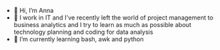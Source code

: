 - 👋 Hi, I’m Anna
- 👀 I work in IT and I've recently left the world of project management to business analytics and I try to learn as much as possible about technology planning and coding for data analysis
- 🌱 I’m currently learning bash, awk and python

